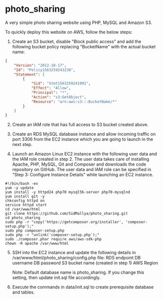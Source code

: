 # photo_sharing
A very simple photo sharing website using PHP, MySQL and Amazon S3.

To quickly deploy this website on AWS, follow the below steps:

1. Create an S3 bucket, disable "Block public access" and add the following bucket policy replacing "BucketName" with the actual bucket name:

```json
{
    "Version": "2012-10-17",
    "Id": "Policy1563259243238",
    "Statement": [
        {
            "Sid": "Stmt1563259241991",
            "Effect": "Allow",
            "Principal": "*",
            "Action": "s3:GetObject",
            "Resource": "arn:aws:s3:::BucketName/*"
        }
    ]
}
```

2. Create an IAM role that has full access to S3 bucket created above.

3. Create an RDS MySQL database instance and allow incoming traffic on port 3306 from the EC2 instance which you are going to launch in the next step.

4. Launch an Amazon Linux EC2 instance with the following user data and the IAM role created in step 2.  The user data takes care of installing Apache, PHP, MySQL, Git and Composer and downloads the code repository on GitHub.  The user data and IAM role can be specified in "Step 3: Configure Instance Details" while launching an EC2 instance.  

```shell
#!/bin/bash -ex
yum -y update
yum install -y httpd24 php70 mysql56-server php70-mysqlnd
yum install git -y
chkconfig httpd on
service httpd start
cd /var/www/html
git clone https://github.com/SidMallya/photo_sharing.git
cd photo_sharing
sudo php -r "copy('https://getcomposer.org/installer', 'composer-setup.php');"
sudo php composer-setup.php
sudo php -r "unlink('composer-setup.php');"
sudo ./composer.phar require aws/aws-sdk-php
chown -R apache /var/www/html
```

5. SSH into the EC2 instance and update the following details in /var/www/html/photo_sharing/config.php file:
    RDS endpoint
    DB username
    DB password
    S3 bucket name (created in step 1)
    AWS Region

    Note: Default database name is photo_sharing.  If you change this setting, then update init.sql file accordingly.

6. Execute the commands in data/init.sql to create prerequisite database and tables.
